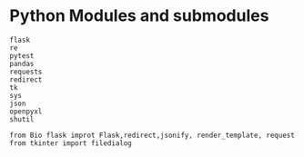 # Python Modules and submodules

```
flask
re
pytest
pandas
requests
redirect
tk
sys
json
openpyxl
shutil

from Bio flask improt Flask,redirect,jsonify, render_template, request
from tkinter import filedialog
```

